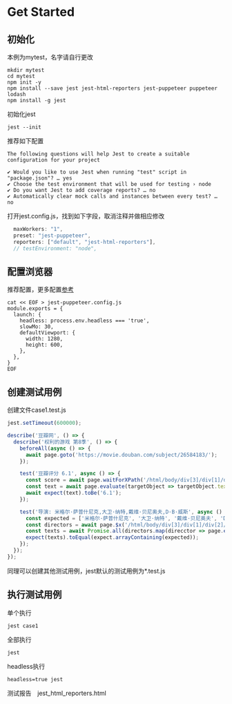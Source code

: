 # Get Started

## 初始化
本例为mytest，名字请自行更改
```SHELL
mkdir mytest
cd mytest
npm init -y
npm install --save jest jest-html-reporters jest-puppeteer puppeteer lodash
npm install -g jest
```

初始化jest
```SHELL
jest --init
```

推荐如下配置
```
The following questions will help Jest to create a suitable configuration for your project

✔ Would you like to use Jest when running "test" script in "package.json"? … yes
✔ Choose the test environment that will be used for testing › node
✔ Do you want Jest to add coverage reports? … no
✔ Automatically clear mock calls and instances between every test? … no
```

打开jest.config.js，找到如下字段，取消注释并做相应修改
```javascript
  maxWorkers: "1",
  preset: "jest-puppeteer",
  reporters: ["default", "jest-html-reporters"],
  // testEnvironment: "node",
```

##  配置浏览器
推荐配置，更多配置[参考](https://github.com/puppeteer/puppeteer/blob/v2.1.0/docs/api.md#puppeteerconnectoptions)
```SHELL
cat << EOF > jest-puppeteer.config.js
module.exports = {
  launch: {
    headless: process.env.headless === 'true',
    slowMo: 30,
    defaultViewport: {
      width: 1280,
      height: 600,
    },
  },
}
EOF
```

##  创建测试用例

创建文件case1.test.js
```javascript
jest.setTimeout(600000);

describe('豆瓣网', () => {
  describe('权利的游戏 第8季', () => {
    beforeAll(async () => {
      await page.goto('https://movie.douban.com/subject/26584183/');
    });

    test('豆瓣评分 6.1', async () => {
      const score = await page.waitForXPath('/html/body/div[3]/div[1]/div[2]/div[1]/div[1]/div[1]/div[2]/div/div[2]/strong');
      const text = await page.evaluate(targetObject => targetObject.textContent, score);
      await expect(text).toBe('6.1');
    });

    test('导演: 米格尔·萨普什尼克,大卫·纳特,戴维·贝尼奥夫,D·B·威斯', async () => {
      const expected = ['米格尔·萨普什尼克', '大卫·纳特', '戴维·贝尼奥夫', 'D·B·威斯'];
      const directors = await page.$x('/html/body/div[3]/div[1]/div[2]/div[1]/div[1]/div[1]/div[1]/div[2]/span[1]/span[2]/a');
      const texts = await Promise.all(directors.map(direcctor => page.evaluate(targetObject => targetObject.textContent, direcctor)));
      expect(texts).toEqual(expect.arrayContaining(expected));
    });
  });
});
```

同理可以创建其他测试用例，jest默认的测试用例为*.test.js

##  执行测试用例
单个执行
```SHELL
jest case1
```

全部执行
```SHELl
jest
```

headless执行
```SHELl
headless=true jest
```

测试报告　jest_html_reporters.html
